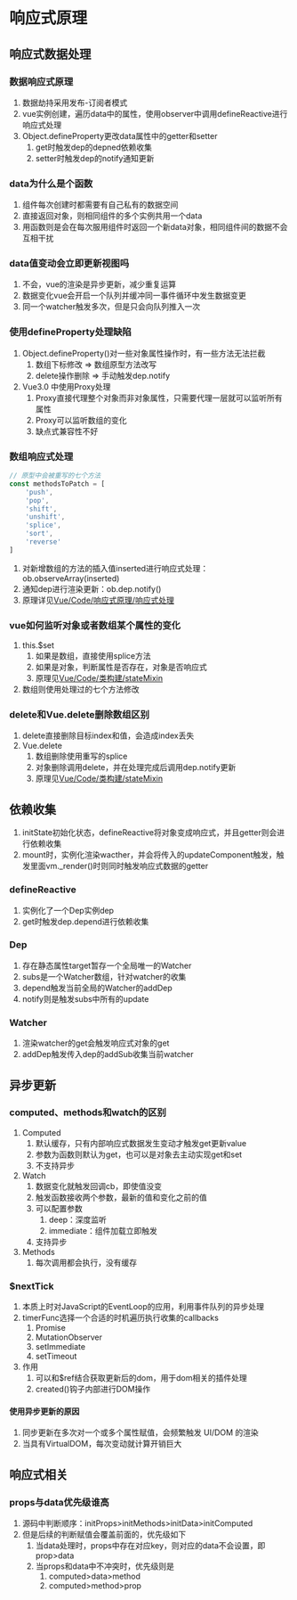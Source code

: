 # 响应式原理

## 响应式数据处理

### 数据响应式原理

1. 数据劫持采用发布-订阅者模式
2. vue实例创建，遍历data中的属性，使用observer中调用defineReactive进行响应式处理
3. Object.defineProperty更改data属性中的getter和setter
   1. get时触发dep的depned依赖收集
   2. setter时触发dep的notify通知更新

### data为什么是个函数

1. 组件每次创建时都需要有自己私有的数据空间
2. 直接返回对象，则相同组件的多个实例共用一个data
3. 用函数则是会在每次服用组件时返回一个新data对象，相同组件间的数据不会互相干扰

### data值变动会立即更新视图吗

1. 不会，vue的渲染是异步更新，减少重复运算
2. 数据变化vue会开启一个队列并缓冲同一事件循环中发生数据变更
3. 同一个watcher触发多次，但是只会向队列推入一次

### 使用defineProperty处理缺陷

1. Object.defineProperty()对一些对象属性操作时，有一些方法无法拦截
   1. 数组下标修改 => 数组原型方法改写
   2. delete操作删除 => 手动触发dep.notify
2. Vue3.0 中使用Proxy处理
   1. Proxy直接代理整个对象而非对象属性，只需要代理一层就可以监听所有属性
   2. Proxy可以监听数组的变化
   3. 缺点式兼容性不好

### 数组响应式处理

```js
// 原型中会被重写的七个方法
const methodsToPatch = [
    'push',
    'pop',
    'shift',
    'unshift',
    'splice',
    'sort',
    'reverse'
]
```

1. 对新增数组的方法的插入值inserted进行响应式处理：ob.observeArray(inserted)
2. 通知dep进行渲染更新：ob.dep.notify()
3. 原理详见[Vue/Code/响应式原理/响应式处理](../Code/02-响应式原理/01-响应式处理.md)

### vue如何监听对象或者数组某个属性的变化

1. this.$set
   1. 如果是数组，直接使用splice方法
   2. 如果是对象，判断属性是否存在，对象是否响应式
   3. 原理见[Vue/Code/类构建/stateMixin](../Code/01-类构建/03-stateMixin.md)
2. 数组则使用处理过的七个方法修改

### delete和Vue.delete删除数组区别

1. delete直接删除目标index和值，会造成index丢失
2. Vue.delete
   1. 数组删除使用重写的splice
   2. 对象删除调用delete，并在处理完成后调用dep.notify更新
   3. 原理见[Vue/Code/类构建/stateMixin](../Code/01-类构建/03-stateMixin.md)

## 依赖收集

1. initState初始化状态，defineReactive将对象变成响应式，并且getter则会进行依赖收集
2. mount时，实例化渲染wacther，并会将传入的updateComponent触发，触发里面vm._render()时则同时触发响应式数据的getter

### defineReactive

1. 实例化了一个Dep实例dep
2. get时触发dep.depend进行依赖收集

### Dep

1. 存在静态属性target暂存一个全局唯一的Watcher
2. subs是一个Watcher数组，针对watcher的收集
3. depend触发当前全局的Watcher的addDep
4. notify则是触发subs中所有的update

### Watcher

1. 渲染watcher的get会触发响应式对象的get
2. addDep触发传入dep的addSub收集当前watcher

## 异步更新

### computed、methods和watch的区别

1. Computed
   1. 默认缓存，只有内部响应式数据发生变动才触发get更新value
   2. 参数为函数则默认为get，也可以是对象去主动实现get和set
   3. 不支持异步
2. Watch
   1. 数据变化就触发回调cb，即使值没变
   2. 触发函数接收两个参数，最新的值和变化之前的值
   3. 可以配置参数
      1. deep：深度监听
      2. immediate：组件加载立即触发
   4. 支持异步
3. Methods
   1. 每次调用都会执行，没有缓存

### $nextTick

1. 本质上时对JavaScript的EventLoop的应用，利用事件队列的异步处理
2. timerFunc选择一个合适的时机遍历执行收集的callbacks
   1. Promise
   2. MutationObserver
   3. setImmediate
   4. setTimeout
3. 作用
   1. 可以和$ref结合获取更新后的dom，用于dom相关的插件处理
   2. created()钩子内部进行DOM操作

#### 使用异步更新的原因

1. 同步更新在多次对一个或多个属性赋值，会频繁触发 UI/DOM 的渲染
2. 当具有VirtualDOM，每次变动就计算开销巨大

## 响应式相关

### props与data优先级谁高

 1. 源码中判断顺序：initProps>initMethods>initData>initComputed
 2. 但是后续的判断赋值会覆盖前面的，优先级如下
      1. 当data处理时，props中存在对应key，则对应的data不会设置，即prop>data
      2. 当props和data中不冲突时，优先级则是
         1. computed>data>method
         2. computed>method>prop
